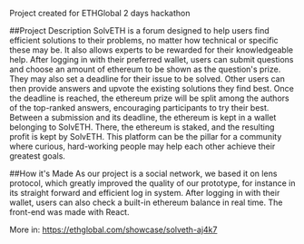 Project created for ETHGlobal 2 days hackathon

##Project Description
SolvETH is a forum designed to help users find efficient solutions to their problems, no matter how technical or specific these may be. It also allows experts to be rewarded for their knowledgeable help. After logging in with their preferred wallet, users can submit questions and choose an amount of ethereum to be shown as the question's prize. They may also set a deadline for their issue to be solved. Other users can then provide answers and upvote the existing solutions they find best. Once the deadline is reached, the ethereum prize will be split among the authors of the top-ranked answers, encouraging participants to try their best. Between a submission and its deadline, the ethereum is kept in a wallet belonging to SolvETH. There, the ethereum is staked, and the resulting profit is kept by SolvETH. This platform can be the pillar for a community where curious, hard-working people may help each other achieve their greatest goals.

##How it's Made
As our project is a social network, we based it on lens protocol, which greatly improved the quality of our prototype, for instance in its straight forward and efficient log in system. After logging in with their wallet, users can also check a built-in ethereum balance in real time. The front-end was made with React.

More in:
https://ethglobal.com/showcase/solveth-aj4k7
